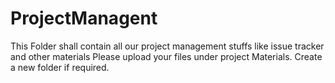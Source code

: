 # ProjectManagent
This Folder shall contain all our project management stuffs like issue tracker and other materials
Please upload your files under project Materials. Create a new folder if required.
